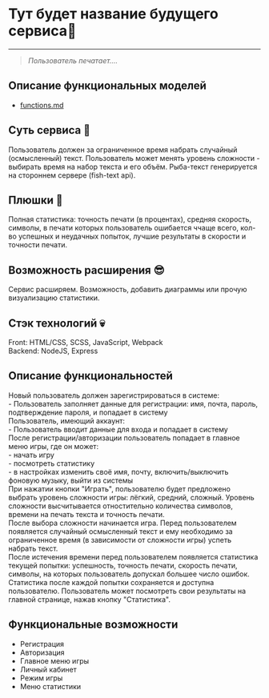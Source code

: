 # Тут будет название будущего сервиса👋
---
> *Пользователь печатает....*

## Описание функциональных моделей        
* [functions.md](docs/functions.md)

## Суть сервиса 👾
Пользователь должен за ограниченное время набрать случайный (осмысленный) текст. Пользователь может менять  уровень сложности - выбирать время на набор текста и его объём. Рыба-текст генерируется на стороннем сервере (fish-text api).

## Плюшки 👀
Полная статистика: точность печати (в процентах), средняя скорость, символы, в печати которых пользователь ошибается ччаще всего, кол-во успешных и неудачных попыток, лучшие результаты в скорости и точности печати.

## Возможность расширения 😎
Сервис расширяем. Возможность, добавить диаграммы или прочую визуализацию статистики.

## Стэк технологий 💀
Front: HTML/CSS, SCSS, JavaScript, Webpack     
Backend: NodeJS, Express   

## Описание функциональностей
Новый пользователь должен зарегистрироваться в системе:       
	- Пользователь заполняет данные для регистрации: имя, почта, пароль, подтверждение пароля, и попадает в систему     
Пользователь, имеющий аккаунт:     
	- Пользователь вводит данные для входа и попадает в систему      
После регистрации/авторизации пользователь попадает в главное меню игры, где он может:     
	- начать игру        
	- посмотреть статистику      
	- в настройках изменить своё имя, почту, включить/выключить фоновую музыку, выйти из системы       
При нажатии кнопки "Играть", пользователю будет предложено выбрать уровень сложности игры: лёгкий, средний, сложный. Уровень сложности высчитывается отностительно количества символов, времени на печать текста и точность печати.      
После выбора сложности начинается игра. Перед пользователем появляется случайный осмысленный текст и ему необходимо за ограниченное время (в зависимости от сложности игры) успеть набрать текст.        
После истечения времени перед пользователем появляется статистика текущей попытки: успешность, точность печати, скорость печати, символы, на которых пользователь допускал большее число ошибок.      
Статистика после каждой попытки сохраняется и доступна пользователю. Пользователь может посмотреть свои результаты на главной странице, нажав кнопку "Статистика".

## Функциональные возможности      
- Регистрация      
- Авторизация      
- Главное меню игры      
- Личный кабинет      
- Режим игры      
- Меню статистики
